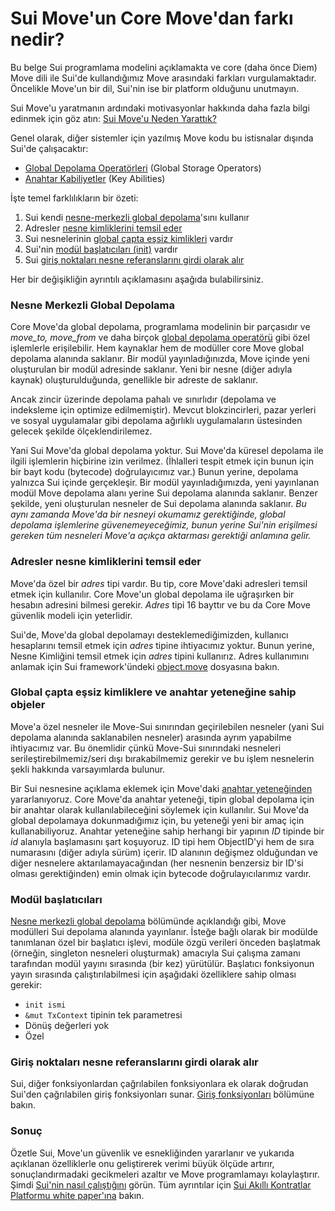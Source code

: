 # Sui Move'un Core Move'dan farkı nedir?

Bu belge Sui programlama modelini açıklamakta ve core (daha önce Diem) Move dili ile Sui'de kullandığımız Move arasındaki farkları vurgulamaktadır. Öncelikle Move'un bir dil, Sui'nin ise bir platform olduğunu unutmayın.

Sui Move'u yaratmanın ardındaki motivasyonlar hakkında daha fazla bilgi edinmek için göz atın: [Sui Move'u Neden Yarattık?](https://medium.com/mysten-labs/why-we-created-sui-move-6a234656c36b)

Genel olarak, diğer sistemler için yazılmış Move kodu bu istisnalar dışında Sui'de çalışacaktır:

* [Global Depolama Operatörleri](https://move-language.github.io/move/global-storage-operators.html) (Global Storage Operators)
* [Anahtar Kabiliyetler](https://github.com/move-language/move/blob/main/language/documentation/book/src/abilities.md#key) (Key Abilities)

İşte temel farklılıkların bir özeti:

1. Sui kendi [nesne-merkezli global depolama](broken-reference)'sını kullanır
2. Adresler [nesne kimliklerini temsil eder](broken-reference)
3. Sui nesnelerinin [global çapta eşsiz kimlikleri](broken-reference) vardır
4. Sui'nin [modül başlatıcıları (init)](https://docs.sui.io/devnet/learn/sui-move-diffs#module-initializers) vardır
5. Sui [giriş noktaları nesne referanslarını girdi olarak alır](https://docs.sui.io/devnet/learn/sui-move-diffs#entry-points-take-object-references-as-input)

Her bir değişikliğin ayrıntılı açıklamasını aşağıda bulabilirsiniz.

### Nesne Merkezli Global Depolama <a href="#object-centric-global-storage" id="object-centric-global-storage"></a>

Core Move'da global depolama, programlama modelinin bir parçasıdır ve _move\_to, move\_from_ ve daha birçok [global depolama operatörü](https://move-language.github.io/move/global-storage-operators.html) gibi özel işlemlerle erişilebilir. Hem kaynaklar hem de modüller core Move global depolama alanında saklanır. Bir modül yayınladığınızda, Move içinde yeni oluşturulan bir modül adresinde saklanır. Yeni bir nesne (diğer adıyla kaynak) oluşturulduğunda, genellikle bir adreste de saklanır.

Ancak zincir üzerinde depolama pahalı ve sınırlıdır (depolama ve indeksleme için optimize edilmemiştir). Mevcut blokzincirleri, pazar yerleri ve sosyal uygulamalar gibi depolama ağırlıklı uygulamaların üstesinden gelecek şekilde ölçeklendirilemez.

Yani Sui Move'da global depolama yoktur. Sui Move'da küresel depolama ile ilgili işlemlerin hiçbirine izin verilmez. (İhlalleri tespit etmek için bunun için bir bayt kodu (bytecode) doğrulayıcımız var.) Bunun yerine, depolama yalnızca Sui içinde gerçekleşir. Bir modül yayınladığımızda, yeni yayınlanan modül Move depolama alanı yerine Sui depolama alanında saklanır. Benzer şekilde, yeni oluşturulan nesneler de Sui depolama alanında saklanır. _Bu aynı zamanda Move'da bir nesneyi okumamız gerektiğinde, global depolama işlemlerine güvenemeyeceğimiz, bunun yerine Sui'nin erişilmesi gereken tüm nesneleri Move'a açıkça aktarması gerektiği anlamına gelir._

### Adresler nesne kimliklerini temsil eder <a href="#addresses-represent-object-ids" id="addresses-represent-object-ids"></a>

Move'da özel bir _adres_ tipi vardır. Bu tip, core Move'daki adresleri temsil etmek için kullanılır. Core Move'un global depolama ile uğraşırken bir hesabın adresini bilmesi gerekir. _Adres_ tipi 16 bayttır ve bu da Core Move güvenlik modeli için yeterlidir.

Sui'de, Move'da global depolamayı desteklemediğimizden, kullanıcı hesaplarını temsil etmek için _adres_ tipine ihtiyacımız yoktur. Bunun yerine, Nesne Kimliğini temsil etmek için _adres_ tipini kullanırız. Adres kullanımını anlamak için Sui framework'ündeki [object.move](https://github.com/MystenLabs/sui/blob/main/crates/sui-framework/sources/object.move) dosyasına bakın.

### Global çapta eşsiz kimliklere ve anahtar yeteneğine sahip objeler <a href="#object-with-key-ability-globally-unique-ids" id="object-with-key-ability-globally-unique-ids"></a>

Move'a özel nesneler ile Move-Sui sınırından geçirilebilen nesneler (yani Sui depolama alanında saklanabilen nesneler) arasında ayrım yapabilme ihtiyacımız var. Bu önemlidir çünkü Move-Sui sınırındaki nesneleri serileştirebilmemiz/seri dışı bırakabilmemiz gerekir ve bu işlem nesnelerin şekli hakkında varsayımlarda bulunur.

Bir Sui nesnesine açıklama eklemek için Move'daki [anahtar yeteneğinden](https://github.com/move-language/move/blob/main/language/documentation/book/src/abilities.md#key) yararlanıyoruz. Core Move'da anahtar yeteneği, tipin global depolama için bir anahtar olarak kullanılabileceğini söylemek için kullanılır. Sui Move'da global depolamaya dokunmadığımız için, bu yeteneği yeni bir amaç için kullanabiliyoruz. Anahtar yeteneğine sahip herhangi bir yapının _ID_ tipinde bir _id_ alanıyla başlamasını şart koşuyoruz. ID tipi hem ObjectID'yi hem de sıra numarasını (diğer adıyla sürüm) içerir. ID alanının değişmez olduğundan ve diğer nesnelere aktarılamayacağından (her nesnenin benzersiz bir ID'si olması gerektiğinden) emin olmak için bytecode doğrulayıcılarımız vardır.

### Modül başlatıcıları <a href="#module-initializers" id="module-initializers"></a>

[Nesne merkezli global depolama](https://docs.sui.io/devnet/learn/sui-move-diffs#object-centric-global-storage) bölümünde açıklandığı gibi, Move modülleri Sui depolama alanında yayınlanır. İsteğe bağlı olarak bir modülde tanımlanan özel bir başlatıcı işlevi, modüle özgü verileri önceden başlatmak (örneğin, singleton nesneleri oluşturmak) amacıyla Sui çalışma zamanı tarafından modül yayını sırasında (bir kez) yürütülür. Başlatıcı fonksiyonun yayın sırasında çalıştırılabilmesi için aşağıdaki özelliklere sahip olması gerekir:

* `init ismi`
* `&mut TxContext` tipinin tek parametresi
* Dönüş değerleri yok
* Özel

### Giriş noktaları nesne referanslarını girdi olarak alır <a href="#entry-points-take-object-references-as-input" id="entry-points-take-object-references-as-input"></a>

Sui, diğer fonksiyonlardan çağrılabilen fonksiyonlara ek olarak doğrudan Sui'den çağrılabilen giriş fonksiyonları sunar. [Giriş fonksiyonları](https://docs.sui.io/devnet/build/move#entry-functions) bölümüne bakın.

### Sonuç <a href="#conclusion" id="conclusion"></a>

Özetle Sui, Move'un güvenlik ve esnekliğinden yararlanır ve yukarıda açıklanan özelliklerle onu geliştirerek verimi büyük ölçüde artırır, sonuçlandırmadaki gecikmeleri azaltır ve Move programlamayı kolaylaştırır. Şimdi [Sui'nin nasıl çalıştığını](https://docs.sui.io/devnet/learn/how-sui-works) görün. Tüm ayrıntılar için [Sui Akıllı Kontratlar Platformu white paper'ına](https://github.com/MystenLabs/sui/blob/main/doc/paper/sui.pdf) bakın.
